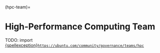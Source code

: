 (hpc-team)=
# High-Performance Computing Team

TODO: import [{spellexception}`https://ubuntu.com/community/governance/teams/hpc`](https://ubuntu.com/community/governance/teams/hpc)
